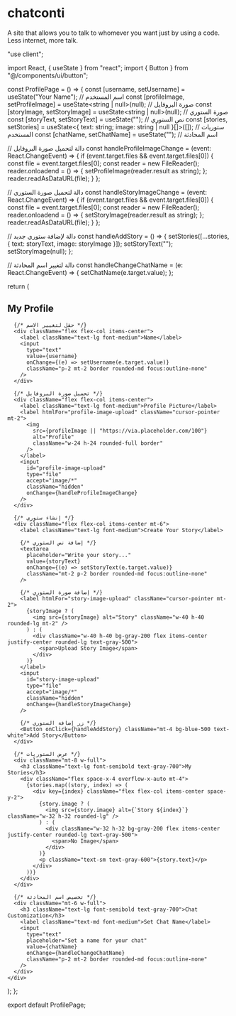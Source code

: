 
# chatconti
A site that allows you to talk to whomever you want just by using a code. Less internet, more talk.

"use client";

import React, { useState } from "react";
import { Button } from "@/components/ui/button";

const ProfilePage = () => {
  const [username, setUsername] = useState("Your Name"); // اسم المستخدم
  const [profileImage, setProfileImage] = useState<string | null>(null); // صورة البروفايل
  const [storyImage, setStoryImage] = useState<string | null>(null); // صورة الستوري
  const [storyText, setStoryText] = useState(""); // نص الستوري
  const [stories, setStories] = useState<{ text: string; image: string | null }[]>([]); // ستوريات المستخدم
  const [chatName, setChatName] = useState(""); // اسم المحادثة

  // دالة لتحميل صورة البروفايل
  const handleProfileImageChange = (event: React.ChangeEvent<HTMLInputElement>) => {
    if (event.target.files && event.target.files[0]) {
      const file = event.target.files[0];
      const reader = new FileReader();
      reader.onloadend = () => {
        setProfileImage(reader.result as string);
      };
      reader.readAsDataURL(file);
    }
  };

  // دالة لتحميل صورة الستوري
  const handleStoryImageChange = (event: React.ChangeEvent<HTMLInputElement>) => {
    if (event.target.files && event.target.files[0]) {
      const file = event.target.files[0];
      const reader = new FileReader();
      reader.onloadend = () => {
        setStoryImage(reader.result as string);
      };
      reader.readAsDataURL(file);
    }
  };

  // دالة لإضافة ستوري جديد
  const handleAddStory = () => {
    setStories([...stories, { text: storyText, image: storyImage }]);
    setStoryText("");
    setStoryImage(null);
  };

  // دالة لتغيير اسم المحادثة
  const handleChangeChatName = (e: React.ChangeEvent<HTMLInputElement>) => {
    setChatName(e.target.value);
  };

  return (
    <div className="flex flex-col items-center p-6 space-y-6">
      <h2 className="text-2xl font-semibold text-gray-700">My Profile</h2>
      
      {/* حقل لتغيير الاسم */}
      <div className="flex flex-col items-center">
        <label className="text-lg font-medium">Name</label>
        <input
          type="text"
          value={username}
          onChange={(e) => setUsername(e.target.value)}
          className="p-2 mt-2 border rounded-md focus:outline-none"
        />
      </div>

      {/* تحميل صورة البروفايل */}
      <div className="flex flex-col items-center">
        <label className="text-lg font-medium">Profile Picture</label>
        <label htmlFor="profile-image-upload" className="cursor-pointer mt-2">
          <img
            src={profileImage || "https://via.placeholder.com/100"}
            alt="Profile"
            className="w-24 h-24 rounded-full border"
          />
        </label>
        <input
          id="profile-image-upload"
          type="file"
          accept="image/*"
          className="hidden"
          onChange={handleProfileImageChange}
        />
      </div>

      {/* إنشاء ستوري */}
      <div className="flex flex-col items-center mt-6">
        <label className="text-lg font-medium">Create Your Story</label>

        {/* إضافة نص الستوري */}
        <textarea
          placeholder="Write your story..."
          value={storyText}
          onChange={(e) => setStoryText(e.target.value)}
          className="mt-2 p-2 border rounded-md focus:outline-none"
        />
        
        {/* إضافة صورة الستوري */}
        <label htmlFor="story-image-upload" className="cursor-pointer mt-2">
          {storyImage ? (
            <img src={storyImage} alt="Story" className="w-40 h-40 rounded-lg mt-2" />
          ) : (
            <div className="w-40 h-40 bg-gray-200 flex items-center justify-center rounded-lg text-gray-500">
              <span>Upload Story Image</span>
            </div>
          )}
        </label>
        <input
          id="story-image-upload"
          type="file"
          accept="image/*"
          className="hidden"
          onChange={handleStoryImageChange}
        />

        {/* زر إضافة الستوري */}
        <Button onClick={handleAddStory} className="mt-4 bg-blue-500 text-white">Add Story</Button>
      </div>

      {/* عرض الستوريات */}
      <div className="mt-8 w-full">
        <h3 className="text-lg font-semibold text-gray-700">My Stories</h3>
        <div className="flex space-x-4 overflow-x-auto mt-4">
          {stories.map((story, index) => (
            <div key={index} className="flex flex-col items-center space-y-2">
              {story.image ? (
                <img src={story.image} alt={`Story ${index}`} className="w-32 h-32 rounded-lg" />
              ) : (
                <div className="w-32 h-32 bg-gray-200 flex items-center justify-center rounded-lg text-gray-500">
                  <span>No Image</span>
                </div>
              )}
              <p className="text-sm text-gray-600">{story.text}</p>
            </div>
          ))}
        </div>
      </div>

      {/* تخصيص اسم المحادثة */}
      <div className="mt-6 w-full">
        <h3 className="text-lg font-semibold text-gray-700">Chat Customization</h3>
        <label className="text-md font-medium">Set Chat Name</label>
        <input
          type="text"
          placeholder="Set a name for your chat"
          value={chatName}
          onChange={handleChangeChatName}
          className="p-2 mt-2 border rounded-md focus:outline-none"
        />
      </div>
    </div>
  );
};

export default ProfilePage;
